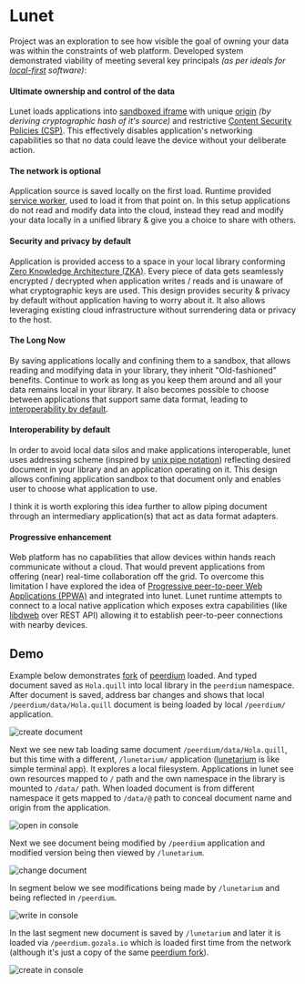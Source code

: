 

# Lunet

Project was an exploration to see how visible the goal of owning your data was within the constraints of web platform. Developed system demonstrated viability of meeting several key principals _(as per ideals for [local-first][] software)_:

#### Ultimate ownership and control of the data

Lunet loads applications into [sandboxed iframe][] with unique [origin][] _(by deriving cryptographic hash of it's source)_ and restrictive [Content Security Policies (CSP)](https://developer.mozilla.org/en-US/docs/Web/HTML/Element/iframe#attr-csp). This effectively disables application's networking capabilities so that no data could leave the device without your deliberate action.

#### The network is optional

Application source is saved locally on the first load. Runtime provided [service worker][], used to load it from that point on. In this setup applications do not read and modify data into the cloud, instead they read and modify your data locally in a unified library & give you a choice to share with others.

#### Security and privacy by default

Application is provided access to a space in your local library conforming [Zero Knowledge Architecture (ZKA)][ZKA]. Every piece of data gets seamlessly encrypted / decrypted when application writes / reads and is unaware of what cryptographic keys are used. This design provides security & privacy by default without application having to worry about it. It also allows leveraging existing cloud infrastructure  without surrendering data or privacy to the host.

#### The Long Now

By saving applications locally and confining them to a sandbox, that allows reading and modifying data in your library, they inherit "Old-fashioned" benefits. Continue to work as long as you keep them around and all your data remains local in your library. It also becomes possible to choose between applications that support same data format, leading to [interoperability by default](#Interoperability_by_default).

#### Interoperability by default

In order to avoid local data silos and make applications interoperable, lunet uses addressing scheme (inspired by [unix pipe notation][unix-pipe]) reflecting desired document in your library and an application operating on it. This design allows confining application sandbox to that document only and enables user to choose what application to use.

I think it is worth exploring this idea further to allow piping document through an intermediary application(s) that act as data format adapters.

#### Progressive enhancement

Web platform has no capabilities that allow devices within hands reach communicate without a cloud. That would prevent applications from offering (near) real-time collaboration off the grid. To overcome this limitation I have explored the idea of [Progressive peer-to-peer Web Applications (PPWA)](./ppwa) and integrated into lunet. Lunet runtime attempts to connect to a local native application which exposes extra capabilities (like [libdweb](./libdweb) over REST API) allowing it to establish peer-to-peer connections with nearby devices.

## Demo

Example below demonstrates [fork][peerdium-fork] of [peerdium][peerdium] loaded. And typed document saved as `Hola.quill` into local library in the `peerdium` namespace. After document is saved, address bar changes and shows that local `/peerdium/data/Hola.quill` document is being loaded by local `/peerdium/` application.

![create document](./create-document.gif)



Next we see new tab loading same document `/peerdium/data/Hola.quill`, but this time with a different, `/lunetarium/` application ([lunetarium][lunetarium] is like simple terminal app). It explores a local filesystem. Applications in lunet see own resources mapped to `/`  path and the own namespace in the library is mounted to `/data/` path. When loaded document is from different namespace it gets mapped to `/data/@` path to conceal document name and origin from the application.



![open in console](./open-in-console.gif?1)



Next we see document being modified by `/peerdium` application and modified version being then viewed    by `/lunetarium`.



![change document](./change-document.gif)



In segment below we see modifications being made by `/lunetarium` and being reflected in `/peerdium`.



![write in console](./write-in-console.gif?)





In the last segment new document is saved by `/lunetarium` and later it is loaded via `/peerdium.gozala.io` which is loaded first time from the network (although it's just a copy of the same [peerdium fork][peerdium-fork]).



![create in console](./create-in-console.gif?)



[sandboxed iframe]:https://www.html5rocks.com/en/tutorials/security/sandboxed-iframes/
[origin]:https://developer.mozilla.org/en-US/docs/Web/Security/Same-origin_policy
[Content Security Policies (CSP)]: https://developer.mozilla.org/en-US/docs/Web/HTML/Element/iframe#attr-csp
[service worker]:https://developer.mozilla.org/en-US/docs/Web/API/Service_Worker_API/Using_Service_Workers#Updating_your_service_worker
[ZKA]:https://medium.com/@vixentael/zero-knowledge-architectures-for-mobile-applications-b00a231fda75

[local-first]:https://www.inkandswitch.com/local-first.html
[unix-pipe]:https://en.wikipedia.org/wiki/Pipeline_(Unix)
[peerdium]:https://peerdium.vishnuks.com/



[peerdium-fork]:https://github.com/Gozala/peerdium/tree/lunet
[lunetarium]:https://github.com/Gozala/lunetarium